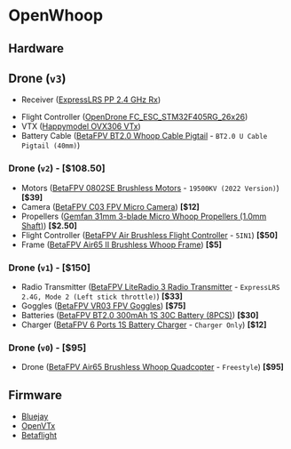 # OpenWhoop

## Hardware

## Drone (``v3``)

- Receiver ([ExpressLRS PP 2.4 GHz Rx](https://github.com/ExpressLRS/ExpressLRS-Hardware/tree/master/PCB/2400MHz/RX_PP))  
<!--   - PCB: -->
<!--     - Layers: 2 -->
<!--     - PCB Thickness: 0.8mm -->
<!--     - Surface Finish: ENIG -->
<!--     - Via Covering: Tented -->
<!--     - Confirm Production file: Yes #TEMP -->
<!--     - Mark on PCB: Remove Mark #TEMP -->
<!--     - PCB Remark: This is a 10x10 mm 2.4 GHz RF board. Please ensure minimal trace edge burrs and precise alignment. #TEMP -->
<!--   - PCBA: -->
<!--     - Assembly Side: Bottom Side -->
<!--     - Confirm Parts Placement: Yes #TEMP -->
<!--     - Stencil Storage: Yes #TEMP -->
<!--     - Photo Confirmation: Yes #TEMP -->
<!--     - Board Cleaning: Yes #TEMP -->
<!--     - Bake Components: Yes (Bake all moisture-sensitive components according to their MSL classification prior to assembly.) #TEMP -->
<!--     - Depanel boards & edge rail before delivery: ??? #TEMP -->
<!--     - Nitrogen reflow soldering: Yes #TEMP -->
<!--     - PCBA remark: Verify placement and orientation of SX1280 and RF filter (2450FM07D0034T). Orientation is critical for RF performance. #TEMP -->
<!--   - Stencil: -->
<!--     - Nano-Coating: Yes #TEMP -->
<!--     - Polishing Process: Electropolishing #TEMP -->
<!--     - Confirm Production file: Yes #TEMP -->
<!--     - Engrave Text: PP_RX_SX1280_v1.0_ELRS -->
<!--     - Stencil Remark: Stencil for ELRS_RX_PP_v1.0. Fine-pitch accuracy required for SX1280 and RF filter. #TEMP -->
- Flight Controller ([OpenDrone FC_ESC_STM32F405RG_26x26](https://github.com/phonght32/OpenDrone_AIO_FC_F405_HW))  
- VTX ([Happymodel OVX306 VTx](https://www.happymodel.cn/index.php/2022/02/25/happymodel-ovx306-openvtx-5-8g-48ch-400mw-vtx-replacement-of-whoop_vtx/))  
- Battery Cable ([BetaFPV BT2.0 Whoop Cable Pigtail](https://betafpv.com/products/bt2-0-1s-whoop-cable-pigtail?variant=40413174169734) - ``BT2.0 U Cable Pigtail (40mm)``)  

### Drone (``v2``) - [$108.50]  

- Motors ([BetaFPV 0802SE Brushless Motors](https://betafpv.com/collections/brushless-motors/products/0802se-22000kv-brushless-motors) - ``19500KV (2022 Version)``) **[$39]**  
- Camera ([BetaFPV C03 FPV Micro Camera](https://betafpv.com/collections/camera-vtx/products/c03-fpv-micro-camera)) **[$12]**  
- Propellers ([Gemfan 31mm 3-blade Micro Whoop Propellers (1.0mm Shaft)](https://betafpv.com/collections/31mm-propellers/products/31mm-3-blade-micro-whoop-propellers-1-0mm-shaft-1?variant=31459398058118)) **[$2.50]**  
- Flight Controller ([BetaFPV Air Brushless Flight Controller](https://betafpv.com/products/air-brushless-flight-controller?variant=41142912745606) - ``5IN1``) **[$50]**  
- Frame ([BetaFPV Air65 II Brushless Whoop Frame](https://betafpv.com/products/air65-ii-brushless-whoop-frame?variant=42083838984326)) **[$5]**  
<!-- - **OPTIONAL**: Antenna ([TrueRC Singularity 5.8](https://www.truerc.ca/shop/5-8ghz-2/transmitter/singularity-5-8) - ``RHCP, U.FL short 40mm``) -->  

### Drone (``v1``) - [$150]  

- Radio Transmitter ([BetaFPV LiteRadio 3 Radio Transmitter](https://betafpv.com/products/literadio-3-radio-transmitter) - ``ExpressLRS 2.4G, Mode 2 (Left stick throttle)``) **[$33]**  
- Goggles ([BetaFPV VR03 FPV Goggles](https://betafpv.com/products/vr03-fpv-goggles)) **[$75]**  
- Batteries ([BetaFPV BT2.0 300mAh 1S 30C Battery (8PCS)](https://betafpv.com/collections/batt-1s/products/bt2-0-300mah-1s-30c-battery-8pcs)) **[$30]**  
- Charger ([BetaFPV 6 Ports 1S Battery Charger](https://betafpv.com/products/bt2-0-ph2-0-1s-lipo-charger-adapter?variant=39395618586758) - ``Charger Only``) **[$12]**  

### Drone (``v0``) - [$95]  

- Drone ([BetaFPV Air65 Brushless Whoop Quadcopter](https://betafpv.com/products/air65-brushless-whoop-quadcopter?variant=41111519494278) - ``Freestyle``) **[$95]**  

## Firmware

- [Bluejay](https://github.com/mathiasvr/bluejay)
- [OpenVTx](https://github.com/OpenVTx/OpenVTx)
- [Betaflight](https://github.com/betaflight/betaflight)
